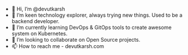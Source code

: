 - 👋 Hi, I’m @devutkarsh
- 👀 I’m keen technology explorer, always trying new things. Used to be a backend developer.
- 🌱 I’m currently learning DevOps & GitOps tools to create awesome system on Kubernetes.
- 💞️ I’m looking to collaborate on Open Source projects.
- 📫 How to reach me - devutkarsh.com

<!---
devutkarsh/devutkarsh is a ✨ special ✨ repository because its `README.md` (this file) appears on your GitHub profile.
You can click the Preview link to take a look at your changes.
--->
